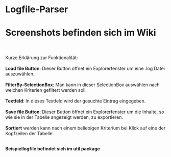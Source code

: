 # Logfile-Parser
<h1>Screenshots befinden sich im Wiki</h1><br><br>
Kurze Erklärung zur Funktionalität:<br><br>
<b>Load file Button</b>: Dieser Button öffnet ein Explorerfenster um eine .log Datei auszuwählen.<br><br>
<b>FilterBy-SelectionBox</b>: Man kann in dieser SelectionBox auswählen nach welchen Kriterien gefiltert werden soll.<br><br> 
<b>Textfeld</b>: In dieses Textfeld wird der gesuchte Eintrag eingegeben.<br><br>
<b>Save file Button</b>: Dieser Button öffnet ein Explorerfenster um die Inhalte, so wie sie in der Tabelle angezeigt werden, zu exportieren.<br><br>
<b>Sortiert</b> werden kann nach einem beliebigen Kriterium bei Klick auf eine der Kopfzeilen der Tabelle<br><br>

<b>Beispiellogfile befindet sich im util package</b>
